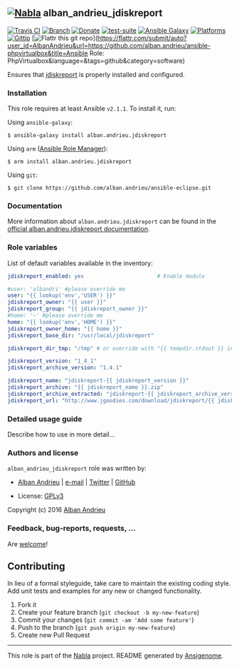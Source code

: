 ## [![Nabla](https://debops.org/images/debops-small.png)](https://github.com/AlbanAndrieu) alban_andrieu_jdiskreport

<!-- This file was generated by Ansigenome. Do not edit this file directly but
     instead have a look at the files in the ./meta/ directory. -->

[![Travis CI](https://img.shields.io/travis/AlbanAndrieu/ansible-jdiskreport.svg?style=flat)](https://travis-ci.org/AlbanAndrieu/ansible-jdiskreport)
[![Branch](http://img.shields.io/github/tag/AlbanAndrieu/ansible-jdiskreport.svg?style=flat-square)](https://github.com/AlbanAndrieu/ansible-jdiskreport/tree/master)
[![Donate](https://img.shields.io/gratipay/AlbanAndrieu.svg?style=flat)](https://www.gratipay.com/AlbanAndrieu)
[![test-suite](https://img.shields.io/badge/test--suite-ansible--alban__andrieu__jdiskreport-blue.svg?style=flat)](https://github.com/AlbanAndrieu/test-suite/tree/master/ansible-alban_andrieu_jdiskreport/)
[![Ansible Galaxy](https://img.shields.io/badge/galaxy-alban.andrieu.jdiskreport-660198.svg?style=flat)](https://galaxy.ansible.com/detail#/role/2847)
[![Platforms](http://img.shields.io/badge/platforms-ubuntu-lightgrey.svg?style=flat)](#)
[![Gittip](http://img.shields.io/gittip/alban.andrieu.svg)](https://www.gittip.com/alban.andrieu/)
[![Flattr this git repo](http://api.flattr.com/button/flattr-badge-large.png)](https://flattr.com/submit/auto?user_id=AlbanAndrieu&url=https://github.com/alban.andrieu/ansible-phpvirtualbox&title=Ansible Role: PhpVirtualbox&language=&tags=github&category=software)

Ensures that [jdiskreport](http://www.jgoodies.com/downloads/jdiskreport/) is properly installed and configured.


### Installation

This role requires at least Ansible `v2.1.1`. To install it, run:

Using `ansible-galaxy`:
```shell
$ ansible-galaxy install alban.andrieu.jdiskreport
```

Using `arm` ([Ansible Role Manager](https://github.com/mirskytech/ansible-role-manager/)):
```shell
$ arm install alban.andrieu.jdiskreport
```

Using `git`:
```shell
$ git clone https://github.com/alban.andrieu/ansible-eclipse.git
```

### Documentation

More information about `alban.andrieu.jdiskreport` can be found in the
[official alban.andrieu.jdiskreport documentation](https://docs.debops.org/en/latest/ansible/roles/ansible-jdiskreport/docs/).


### Role variables

List of default variables available in the inventory:

```YAML
jdiskreport_enabled: yes                       # Enable module

#user: 'albandri' #please override me
user: "{{ lookup('env','USER') }}"
jdiskreport_owner: "{{ user }}"
jdiskreport_group: "{{ jdiskreport_owner }}"
#home: '~' #please override me
home: "{{ lookup('env','HOME') }}"
jdiskreport_owner_home: "{{ home }}"
jdiskreport_base_dir: "/usr/local/jdiskreport"

jdiskreport_dir_tmp: "/tmp" # or override with "{{ tempdir.stdout }} in order to have be sure to download the file"

jdiskreport_version: "1_4_1"
jdiskreport_archive_version: "1.4.1"

jdiskreport_name: "jdiskreport-{{ jdiskreport_version }}"
jdiskreport_archive: "{{ jdiskreport_name }}.zip"
jdiskreport_archive_extracted: "jdiskreport-{{ jdiskreport_archive_version }}"
jdiskreport_url: "http://www.jgoodies.com/download/jdiskreport/{{ jdiskreport_archive }}"
```


### Detailed usage guide

Describe how to use in more detail...


### Authors and license

`alban_andrieu_jdiskreport` role was written by:

- [Alban Andrieu](fr.linkedin.com/in/nabla/) | [e-mail](mailto:alban.andrieu@free.fr) | [Twitter](https://twitter.com/AlbanAndrieu) | [GitHub](https://github.com/AlbanAndrieu)

- License: [GPLv3](https://tldrlegal.com/license/gnu-general-public-license-v3-%28gpl-3%29)

Copyright (c) 2016 [Alban Andrieu](https://alban-andrieu.com/)

### Feedback, bug-reports, requests, ...

Are [welcome](https://github.com/AlbanAndrieu/ansible-jdiskreport/issues)!

## Contributing
In lieu of a formal styleguide, take care to maintain the existing coding style. Add unit tests and examples for any new or changed functionality.

1. Fork it
2. Create your feature branch (`git checkout -b my-new-feature`)
3. Commit your changes (`git commit -am 'Add some feature'`)
4. Push to the branch (`git push origin my-new-feature`)
5. Create new Pull Request

***

This role is part of the [Nabla](https://github.com/AlbanAndrieu) project.
README generated by [Ansigenome](https://github.com/nickjj/ansigenome/).
